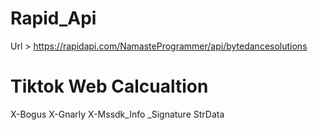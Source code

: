 
# Rapid_Api

Url > https://rapidapi.com/NamasteProgrammer/api/bytedancesolutions

# Tiktok Web Calcualtion

X-Bogus
X-Gnarly
X-Mssdk_Info
_Signature
StrData

